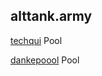 ## alttank.army

[techqui](http://http://techqui.com:8080) Pool

[dankepoool](https://ple.dankepool.org/#) Pool
